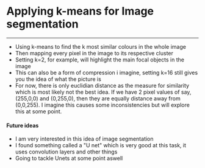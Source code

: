 <h1>Applying k-means for Image segmentation</h1>
<hr/>
<ul>
  <li>
    Using k-means to find the k most similar colours in the whole image
  </li>
  <li>
    Then mapping every pixel in the image to its respective cluster
  </li>
  <li>
    Setting k=2, for example, will highlight the main focal objects in the image
  </li>
  <li>
    This can also be a form of compression i imagine, setting k=16 still gives you the idea of what the picture is
  </li>
  <li>
    For now, there is only euclidian distance as the measure for similarity which is most likely not the best idea. If we have 2 pixel values of say, (255,0,0) and (0,255,0), then they are equally distance away from (0,0,255).
    I imagine this causes some inconsistencies but will explore this at some point.
  </li>
</ul>

<h4>Future ideas</h4>
  <ul>
  <li>
    I am very interested in this idea of image segmentation
  </li>
  <li>
    I found something called a "U net" which is very good at this task, it uses convolution layers and other things
  </li>
  <li>
    Going to tackle Unets at some point aswell
  </li>
</ul>
